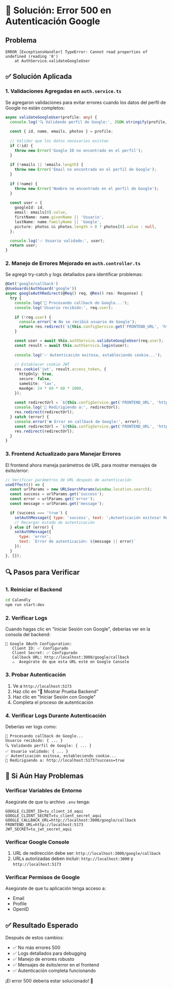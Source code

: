 # 🚨 Solución: Error 500 en Autenticación Google

## Problema
```
ERROR [ExceptionsHandler] TypeError: Cannot read properties of undefined (reading '0')
    at AuthService.validateGoogleUser
```

## ✅ Solución Aplicada

### 1. Validaciones Agregadas en `auth.service.ts`

Se agregaron validaciones para evitar errores cuando los datos del perfil de Google no están completos:

```typescript
async validateGoogleUser(profile: any) {
  console.log('🔍 Validando perfil de Google:', JSON.stringify(profile, null, 2));
  
  const { id, name, emails, photos } = profile;
  
  // Validar que los datos necesarios existan
  if (!id) {
    throw new Error('Google ID no encontrado en el perfil');
  }
  
  if (!emails || !emails.length) {
    throw new Error('Email no encontrado en el perfil de Google');
  }
  
  if (!name) {
    throw new Error('Nombre no encontrado en el perfil de Google');
  }
  
  const user = {
    googleId: id,
    email: emails[0].value,
    firstName: name.givenName || 'Usuario',
    lastName: name.familyName || 'Google',
    picture: photos && photos.length > 0 ? photos[0].value : null,
  };

  console.log('✅ Usuario validado:', user);
  return user;
}
```

### 2. Manejo de Errores Mejorado en `auth.controller.ts`

Se agregó try-catch y logs detallados para identificar problemas:

```typescript
@Get('google/callback')
@UseGuards(AuthGuard('google'))
async googleAuthRedirect(@Req() req, @Res() res: Response) {
  try {
    console.log('🔄 Procesando callback de Google...');
    console.log('Usuario recibido:', req.user);
    
    if (!req.user) {
      console.error('❌ No se recibió usuario de Google');
      return res.redirect(`${this.configService.get('FRONTEND_URL', 'http://localhost:5173')}?error=no_user`);
    }

    const user = await this.authService.validateGoogleUser(req.user);
    const result = await this.authService.login(user);
    
    console.log('✅ Autenticación exitosa, estableciendo cookie...');
    
    // Establecer cookie JWT
    res.cookie('jwt', result.access_token, {
      httpOnly: true,
      secure: false,
      sameSite: 'lax',
      maxAge: 24 * 60 * 60 * 1000,
    });
    
    const redirectUrl = `${this.configService.get('FRONTEND_URL', 'http://localhost:5173')}?success=true`;
    console.log('🔄 Redirigiendo a:', redirectUrl);
    res.redirect(redirectUrl);
  } catch (error) {
    console.error('❌ Error en callback de Google:', error);
    const redirectUrl = `${this.configService.get('FRONTEND_URL', 'http://localhost:5173')}?error=auth_failed&message=${encodeURIComponent(error.message)}`;
    res.redirect(redirectUrl);
  }
}
```

### 3. Frontend Actualizado para Manejar Errores

El frontend ahora maneja parámetros de URL para mostrar mensajes de éxito/error:

```javascript
// Verificar parámetros de URL después de autenticación
useEffect(() => {
  const urlParams = new URLSearchParams(window.location.search);
  const success = urlParams.get('success');
  const error = urlParams.get('error');
  const message = urlParams.get('message');

  if (success === 'true') {
    setAuthMessage({ type: 'success', text: '¡Autenticación exitosa! Redirigiendo...' });
    // Recargar estado de autenticación
  } else if (error) {
    setAuthMessage({ 
      type: 'error', 
      text: `Error de autenticación: ${message || error}` 
    });
  }
}, []);
```

## 🔍 Pasos para Verificar

### 1. Reiniciar el Backend
```bash
cd Calendly
npm run start:dev
```

### 2. Verificar Logs
Cuando hagas clic en "Iniciar Sesión con Google", deberías ver en la consola del backend:

```
🔐 Google OAuth Configuration:
   Client ID: ✅ Configurado
   Client Secret: ✅ Configurado
   Callback URL: http://localhost:3000/google/callback
   ⚠️  Asegúrate de que esta URL esté en Google Console
```

### 3. Probar Autenticación
1. Ve a `http://localhost:5173`
2. Haz clic en "🧪 Mostrar Prueba Backend"
3. Haz clic en "Iniciar Sesión con Google"
4. Completa el proceso de autenticación

### 4. Verificar Logs Durante Autenticación
Deberías ver logs como:
```
🔄 Procesando callback de Google...
Usuario recibido: { ... }
🔍 Validando perfil de Google: { ... }
✅ Usuario validado: { ... }
✅ Autenticación exitosa, estableciendo cookie...
🔄 Redirigiendo a: http://localhost:5173?success=true
```

## 🚨 Si Aún Hay Problemas

### Verificar Variables de Entorno
Asegúrate de que tu archivo `.env` tenga:
```env
GOOGLE_CLIENT_ID=tu_client_id_aqui
GOOGLE_CLIENT_SECRET=tu_client_secret_aqui
GOOGLE_CALLBACK_URL=http://localhost:3000/google/callback
FRONTEND_URL=http://localhost:5173
JWT_SECRET=tu_jwt_secret_aqui
```

### Verificar Google Console
1. URL de redirección debe ser: `http://localhost:3000/google/callback`
2. URLs autorizadas deben incluir: `http://localhost:3000` y `http://localhost:5173`

### Verificar Permisos de Google
Asegúrate de que tu aplicación tenga acceso a:
- Email
- Profile
- OpenID

## ✅ Resultado Esperado

Después de estos cambios:
- ✅ No más errores 500
- ✅ Logs detallados para debugging
- ✅ Manejo de errores robusto
- ✅ Mensajes de éxito/error en el frontend
- ✅ Autenticación completa funcionando

¡El error 500 debería estar solucionado! 🎉 
